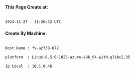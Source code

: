 
   
#### This Page Create at:

```bash

2024-11-27 - 11:26:32 UTC

```

#### Create By Machine:

```bash

Host Name : fv-az738-672

platform  : Linux-6.5.0-1025-azure-x86_64-with-glibc2.35

Ip Local  : 10.1.0.46

```

